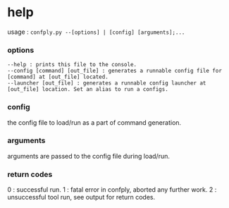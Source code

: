 # help #

usage : `confply.py --[options] | [config] [arguments];...`

### options ###

	--help : prints this file to the console.
	--config [command] [out_file] : generates a runnable config file for [command] at [out_file] located.
	--launcher [out_file] : generates a runnable config launcher at [out_file] location. Set an alias to run a configs.
	
### config ###

the config file to load/run as a part of command generation.

### arguments ###

arguments are passed to the config file during load/run.

### return codes ###

0 : successful run.
1 : fatal error in confply, aborted any further work.
2 : unsuccessful tool run, see output for return codes.
